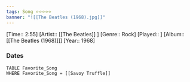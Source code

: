 ```yaml
---
tags: Song ⭐⭐⭐⭐⭐ 
banner: "![[The Beatles (1968).jpg]]"
---
```

[Time:: 2:55]
[Artist:: [[The Beatles]] ]
[Genre:: Rock]
[Played:: ]
[Album:: [[The Beatles (1968)]]]
[Year:: 1968]
### Dates
````dataview
TABLE Favorite_Song
WHERE Favorite_Song = [[Savoy Truffle]]
````